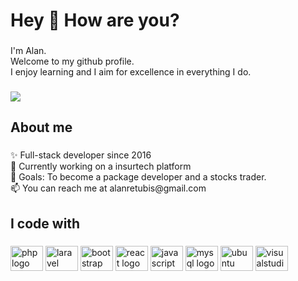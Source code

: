 <h1 align="left">Hey 👋 How are you?</h1>

###

<p align="left">I'm Alan.<br>Welcome to my github profile.<br>I enjoy learning and I aim for excellence in everything I do.</p>

###

<div align="left">
  <img src="https://visitor-badge.laobi.icu/badge?page_id=alanretubis.alanretubis&left_text=Profile%20Views" />
</div>

###

<h2 align="left">About me</h2>

###

<p align="left">
    ✨ Full-stack developer since 2016<br>
    🔭 Currently working on a insurtech platform<br>
    🎯 Goals: To become a package developer and a stocks trader.<br>
    📫 You can reach me at alanretubis@gmail.com
</p>

###

<h2 align="left">I code with</h2>

###

<div align="left">
  <img src="https://cdn.jsdelivr.net/gh/devicons/devicon/icons/php/php-original.svg" height="40" width="52" alt="php logo"  />
  <img src="https://cdn.jsdelivr.net/gh/devicons/devicon/icons/laravel/laravel-plain-wordmark.svg" height="40" width="52" alt="laravel logo"  />
  <img src="https://cdn.jsdelivr.net/gh/devicons/devicon/icons/bootstrap/bootstrap-plain-wordmark.svg" height="40" width="52" alt="bootstrap logo"  />
  <img src="https://cdn.jsdelivr.net/gh/devicons/devicon/icons/react/react-original.svg" height="40" width="52" alt="react logo"  />
  <img src="https://cdn.jsdelivr.net/gh/devicons/devicon/icons/javascript/javascript-original.svg" height="40" width="52" alt="javascript logo"  />
  <img src="https://cdn.jsdelivr.net/gh/devicons/devicon/icons/mysql/mysql-original.svg" height="40" width="52" alt="mysql logo"  />
  <img src="https://cdn.jsdelivr.net/gh/devicons/devicon/icons/ubuntu/ubuntu-plain-wordmark.svg" height="40" width="52" alt="ubuntu logo"  />
  <img src="https://cdn.jsdelivr.net/gh/devicons/devicon/icons/visualstudio/visualstudio-plain.svg" height="40" width="52" alt="visualstudio logo"  />
</div>

###
